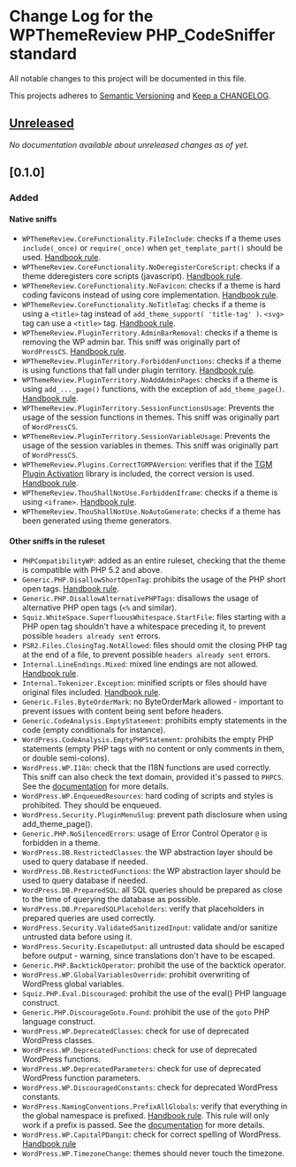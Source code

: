 # Change Log for the WPThemeReview PHP_CodeSniffer standard

All notable changes to this project will be documented in this file.

This projects adheres to [Semantic Versioning](https://semver.org/) and [Keep a CHANGELOG](https://keepachangelog.com/).

## [Unreleased]

_No documentation available about unreleased changes as of yet._

## [0.1.0]

### Added

#### Native sniffs
- `WPThemeReview.CoreFunctionality.FileInclude`: checks if a theme uses `include(_once)` or `require(_once)` when `get_template_part()` should be used. [Handbook rule](https://make.wordpress.org/themes/handbook/review/required/#core-functionality-and-features).
- `WPThemeReview.CoreFunctionality.NoDeregisterCoreScript`: checks if a theme dderegisters core scripts (javascript). [Handbook rule](https://make.wordpress.org/themes/handbook/review/required/#stylesheets-and-scripts).
- `WPThemeReview.CoreFunctionality.NoFavicon`: checks if a theme is hard coding favicons instead of using core implementation. [Handbook rule](https://make.wordpress.org/themes/handbook/review/required/#core-functionality-and-features).
- `WPThemeReview.CoreFunctionality.NoTitleTag`: checks if a theme is using a `<title>` tag instead of `add_theme_support( 'title-tag' )`. `<svg>` tag can use a `<title>` tag. [Handbook rule](https://make.wordpress.org/themes/handbook/review/required/#core-functionality-and-features).
- `WPThemeReview.PluginTerritory.AdminBarRemoval`: checks if a theme is removing the WP admin bar. This sniff was originally part of `WordPressCS`. [Handbook rule](https://make.wordpress.org/themes/handbook/review/required/#core-functionality-and-features).
- `WPThemeReview.PluginTerritory.ForbiddenFunctions`: checks if a theme is using functions that fall under plugin territory. [Handbook rule](https://make.wordpress.org/themes/handbook/review/required/#presentation-vs-functionality).
- `WPThemeReview.PluginTerritory.NoAddAdminPages`: checks if a theme is using `add_..._page()` functions, with the exception of `add_theme_page()`. [Handbook rule](https://make.wordpress.org/themes/handbook/review/required/theme-check-plugin/#admin-menu).
- `WPThemeReview.PluginTerritory.SessionFunctionsUsage`: Prevents the usage of the session functions in themes. This sniff was originally part of `WordPressCS`.
- `WPThemeReview.PluginTerritory.SessionVariableUsage`: Prevents the usage of the session variables in themes. This sniff was originally part of `WordPressCS`.
- `WPThemeReview.Plugins.CorrectTGMPAVersion`: verifies that if the [TGM Plugin Activation](http://tgmpluginactivation.com/) library is included, the correct version is used. [Handbook rule](https://make.wordpress.org/themes/handbook/review/required/theme-check-plugin/#admin-menu).
- `WPThemeReview.ThouShallNotUse.ForbiddenIframe`: checks if a theme is using `<iframe>`. [Handbook rule](https://make.wordpress.org/themes/handbook/review/required/theme-check-plugin/#info).
- `WPThemeReview.ThouShallNotUse.NoAutoGenerate`: checks if a theme has been generated using theme generators.

#### Other sniffs in the ruleset
- `PHPCompatibilityWP`: added as an entire ruleset, checking that the theme is compatible with PHP 5.2 and above.
- `Generic.PHP.DisallowShortOpenTag`: prohibits the usage of the PHP short open tags. [Handbook rule](https://make.wordpress.org/themes/handbook/review/required/theme-check-plugin/#additional-checks).
- `Generic.PHP.DisallowAlternativePHPTags`: disallows the usage of alternative PHP open tags (`<%` and similar).
- `Squiz.WhiteSpace.SuperfluousWhitespace.StartFile`: files starting with a PHP open tag shouldn't have a whitespace preceding it, to prevent possible `headers already sent` errors.
- `PSR2.Files.ClosingTag.NotAllowed`: files should omit the closing PHP tag at the end of a file, to prevent possible `headers already sent` errors.
- `Internal.LineEndings.Mixed`: mixed line endings are not allowed. [Handbook rule](https://make.wordpress.org/themes/handbook/review/required/theme-check-plugin/#line-endings).
- `Internal.Tokenizer.Exception`: minified scripts or files should have original files included. [Handbook rule](https://make.wordpress.org/themes/handbook/review/required/#stylesheets-and-scripts).
- `Generic.Files.ByteOrderMark`: no ByteOrderMark allowed - important to prevent issues with content being sent before headers.
- `Generic.CodeAnalysis.EmptyStatement`: prohibits empty statements in the code (empty conditionals for instance).
- `WordPress.CodeAnalysis.EmptyPHPStatement`: prohibits the empty PHP statements (empty PHP tags with no content or only comments in them, or double semi-colons).
- `WordPress.WP.I18n`: check that the I18N functions are used correctly. This sniff can also check the text domain, provided it's passed to `PHPCS`. See the [documentation](https://github.com/WordPress-Coding-Standards/WordPress-Coding-Standards/wiki/Customizable-sniff-properties#internationalization-setting-your-text-domain) for more details.
- `WordPress.WP.EnqueuedResources`: hard coding of scripts and styles is prohibited. They should be enqueued.
- `WordPress.Security.PluginMenuSlug`: prevent path disclosure when using add_theme_page().
- `Generic.PHP.NoSilencedErrors`: usage of Error Control Operator `@` is forbidden in a theme.
- `WordPress.DB.RestrictedClasses`: the WP abstraction layer should be used to query database if needed.
- `WordPress.DB.RestrictedFunctions`: the WP abstraction layer should be used to query database if needed.
- `WordPress.DB.PreparedSQL`: all SQL queries should be prepared as close to the time of querying the database as possible.
- `WordPress.DB.PreparedSQLPlaceholders`: verify that placeholders in prepared queries are used correctly.
- `WordPress.Security.ValidatedSanitizedInput`: validate and/or sanitize untrusted data before using it.
- `WordPress.Security.EscapeOutput`: all untrusted data should be escaped before output - warning, since translations don't have to be escaped.
- `Generic.PHP.BacktickOperator`: prohibit the use of the backtick operator.
- `WordPress.WP.GlobalVariablesOverride`: prohibit overwriting of WordPress global variables.
- `Squiz.PHP.Eval.Discouraged`: prohibit the use of the eval() PHP language construct.
- `Generic.PHP.DiscourageGoto.Found`: prohibit the use of the `goto` PHP language construct.
- `WordPress.WP.DeprecatedClasses`: check for use of deprecated WordPress classes.
- `WordPress.WP.DeprecatedFunctions`: check for use of deprecated WordPress functions.
- `WordPress.WP.DeprecatedParameters`: check for use of deprecated WordPress function parameters.
- `WordPress.WP.DiscouragedConstants`: check for deprecated WordPress constants.
- `WordPress.NamingConventions.PrefixAllGlobals`: verify that everything in the global namespace is prefixed. [Handbook rule](https://make.wordpress.org/themes/handbook/review/required/#code). This rule will only work if a prefix is passed. See the [documentation](https://github.com/WordPress-Coding-Standards/WordPress-Coding-Standards/wiki/Customizable-sniff-properties#naming-conventions-prefix-everything-in-the-global-namespace) for more details.
- `WordPress.WP.CapitalPDangit`: check for correct spelling of WordPress. [Handbook rule](https://make.wordpress.org/themes/handbook/review/required/#naming)
- `WordPress.WP.TimezoneChange`: themes should never touch the timezone.

[Unreleased]: https://github.com/WPTRT/WPThemeReview/compare/master...HEAD
